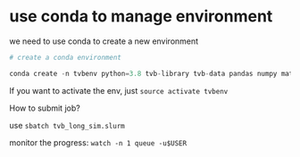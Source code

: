 # use conda to manage environment

we need to use conda to create a new environment

```python
# create a conda environment

conda create -n tvbenv python=3.8 tvb-library tvb-data pandas numpy matplotlib
```

If you want to activate the env, just `source activate tvbenv`


How to submit job?

use `sbatch tvb_long_sim.slurm`

monitor the progress: `watch -n 1 queue -u$USER`

